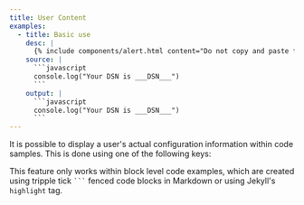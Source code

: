 ```yaml
---
title: User Content
examples:
  - title: Basic use
    desc: |
      {% include components/alert.html content="Do not copy and paste from this example. It contains invisible characters that prevent the tokens from rendering." %}
    source: |
      ```javascript
      console.log("Your DSN is _⁣__DSN___")
      ```
    output: |
      ```javascript
      console.log("Your DSN is ___DSN___")
      ```
---
```


It is possible to display a user's actual configuration information within code samples. This is done using one of the following keys:

<div data-user-token-list></div>

This feature only works within block level code examples, which are created using tripple tick <code>```</code> fenced code blocks in Markdown or using Jekyll's `highlight` tag.
